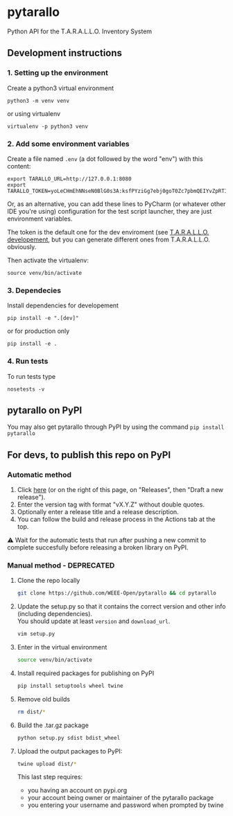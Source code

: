 # pytarallo
Python API for the T.A.R.A.L.L.O. Inventory System

## Development instructions

### 1. Setting up the environment

Create a python3 virtual environment  

```shell script
python3 -m venv venv
```  

or using virtualenv

```shell script
virtualenv -p python3 venv
```  

### 2. Add some environment variables

Create a file named `.env` (a dot followed by the word "env") with this content:

```shell script
export TARALLO_URL=http://127.0.0.1:8080
export TARALLO_TOKEN=yoLeCHmEhNNseN0BlG0s3A:ksfPYziGg7ebj0goT0Zc7pbmQEIYvZpRTIkwuscAM_k
```

Or, as an alternative, you can add these lines to PyCharm (or whatever other IDE you're using) configuration for the test script launcher, they are just environment variables.

The token is the default one for the dev enviroment (see [T.A.R.A.L.L.O. developement](https://github.com/WEEE-Open/tarallo#developement), but you can generate different ones from T.A.R.A.L.L.O. obviously.

Then activate the virtualenv:

```shell script
source venv/bin/activate
```

### 3. Dependecies

Install dependencies for developement

```shell script
pip install -e ".[dev]"
```

or for production only

```shell script
pip install -e .
```

### 4. Run tests

To run tests type  

```shell script
nosetests -v
```  

## pytarallo on PyPI
You may also get pytarallo through PyPI by using the command `pip install pytarallo`

## For devs, to publish this repo on PyPI

### Automatic method

1. Click [here](https://github.com/WEEE-Open/pytarallo/releases/new) (or on the right of this page, on "Releases", then "Draft a new release").  
2. Enter the version tag with format "vX.Y.Z" without double quotes.  
3. Optionally enter a release title and a release description.
4. You can follow the build and release process in the Actions tab at the top.

⚠️ Wait for the automatic tests that run after pushing a new commit to complete succesfully before releasing a broken library on PyPI.

### Manual method - DEPRECATED

1. Clone the repo locally
    ```bash
    git clone https://github.com/WEEE-Open/pytarallo && cd pytarallo
    ```
2. Update the setup.py so that it contains the correct version and other info (including dependencies).  
   You should update at least `version` and `download_url`.
    ```bash
    vim setup.py
    ```
3. Enter in the virtual environment
    ```bash
    source venv/bin/activate
    ```
4. Install required packages for publishing on PyPI
    ```bash
    pip install setuptools wheel twine
    ```
5. Remove old builds
    ```bash
    rm dist/*
    ```
7. Build the .tar.gz package
    ```bash
    python setup.py sdist bdist_wheel
    ```
7. Upload the output packages to PyPI:  
    ```bash
    twine upload dist/*
    ```

    This last step requires:
    - you having an account on pypi.org
    - your account being owner or maintainer of the pytarallo package
    - you entering your username and password when prompted by twine
